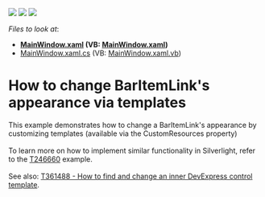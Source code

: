 <!-- default badges list -->
![](https://img.shields.io/endpoint?url=https://codecentral.devexpress.com/api/v1/VersionRange/128640598/16.1.10%2B)
[![](https://img.shields.io/badge/Open_in_DevExpress_Support_Center-FF7200?style=flat-square&logo=DevExpress&logoColor=white)](https://supportcenter.devexpress.com/ticket/details/E2701)
[![](https://img.shields.io/badge/📖_How_to_use_DevExpress_Examples-e9f6fc?style=flat-square)](https://docs.devexpress.com/GeneralInformation/403183)
<!-- default badges end -->
<!-- default file list -->
*Files to look at*:

* **[MainWindow.xaml](./CS/MainWindow.xaml) (VB: [MainWindow.xaml](./VB/MainWindow.xaml))**
* [MainWindow.xaml.cs](./CS/MainWindow.xaml.cs) (VB: [MainWindow.xaml.vb](./VB/MainWindow.xaml.vb))
<!-- default file list end -->
# How to change BarItemLink's appearance via templates


<p>This example demonstrates how to change a BarItemLink's appearance by customizing templates (available via the CustomResources property)<br><br>To learn more on how to implement similar functionality in Silverlight, refer to the <a href="https://www.devexpress.com/Support/Center/p/T246660">T246660</a> example.<br><br>See also: <a href="https://www.devexpress.com/Support/Center/p/T361488">T361488 - How to find and change an inner DevExpress control template</a>.</p>

<br/>


